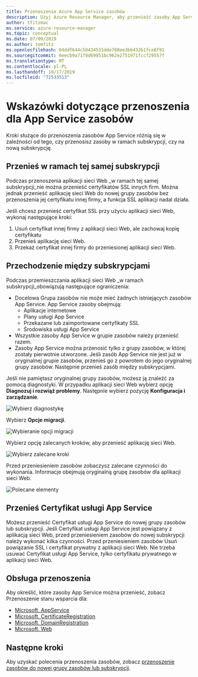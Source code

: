 ```yaml
---
title: Przenoszenie Azure App Service zasobów
description: Użyj Azure Resource Manager, aby przenieść zasoby App Service do nowej grupy zasobów lub subskrypcji.
author: tfitzmac
ms.service: azure-resource-manager
ms.topic: conceptual
ms.date: 07/09/2019
ms.author: tomfitz
ms.openlocfilehash: 04ddf644c58434531dde708ee3b6432b1fce8f91
ms.sourcegitcommit: 6eecb9a71f8d69851bc962e2751971fccf29557f
ms.translationtype: MT
ms.contentlocale: pl-PL
ms.lasthandoff: 10/17/2019
ms.locfileid: "72533513"
---
```

# <a name="move-guidance-for-app-service-resources"></a>Wskazówki dotyczące przenoszenia dla App Service zasobów

Kroki służące do przenoszenia zasobów App Service różnią się w zależności od tego, czy przenosisz zasoby w ramach subskrypcji, czy na nową subskrypcję.

## <a name="move-in-same-subscription"></a>Przenieś w ramach tej samej subskrypcji

Podczas przenoszenia aplikacji sieci Web _w ramach tej samej subskrypcji_nie można przenieść certyfikatów SSL innych firm. Można jednak przenieść aplikację sieci Web do nowej grupy zasobów bez przenoszenia jej certyfikatu innej firmy, a funkcja SSL aplikacji nadal działa.

Jeśli chcesz przenieść certyfikat SSL przy użyciu aplikacji sieci Web, wykonaj następujące kroki:

1. Usuń certyfikat innej firmy z aplikacji sieci Web, ale zachowaj kopię certyfikatu
2. Przenieś aplikację sieci Web.
3. Przekaż certyfikat innej firmy do przeniesionej aplikacji sieci Web.

## <a name="move-across-subscriptions"></a>Przechodzenie między subskrypcjami

Podczas przemieszczania aplikacji sieci Web _w ramach subskrypcji_obowiązują następujące ograniczenia:

- Docelowa Grupa zasobów nie może mieć żadnych istniejących zasobów App Service. App Service zasoby obejmują:
    - Aplikacje internetowe
    - Plany usługi App Service
    - Przekazane lub zaimportowane certyfikaty SSL
    - Środowiska usługi App Service
- Wszystkie zasoby App Service w grupie zasobów należy przenieść razem.
- Zasoby App Service można przenosić tylko z grupy zasobów, w której zostały pierwotnie utworzone. Jeśli zasób App Service nie jest już w oryginalnej grupie zasobów, przenieś go z powrotem do jego oryginalnej grupy zasobów. Następnie przenieś zasób między subskrypcjami.

Jeśli nie pamiętasz oryginalnej grupy zasobów, możesz ją znaleźć za pomocą diagnostyki. W przypadku aplikacji sieci Web wybierz opcję **Diagnozuj i rozwiąż problemy**. Następnie wybierz pozycję **Konfiguracja i zarządzanie**.

![Wybierz diagnostykę](./media/app-service-move-limitations/select-diagnostics.png)

Wybierz **Opcje migracji**.

![Wybieranie opcji migracji](./media/app-service-move-limitations/select-migration.png)

Wybierz opcję zalecanych kroków, aby przenieść aplikację sieci Web.

![Wybierz zalecane kroki](./media/app-service-move-limitations/recommended-steps.png)

Przed przeniesieniem zasobów zobaczysz zalecane czynności do wykonania. Informacje obejmują oryginalną grupę zasobów dla aplikacji sieci Web.

![Polecane elementy](./media/app-service-move-limitations/recommendations.png)

## <a name="move-app-service-certificate"></a>Przenieś Certyfikat usługi App Service

Możesz przenieść Certyfikat usługi App Service do nowej grupy zasobów lub subskrypcji. Jeśli Certyfikat usługi App Service jest powiązany z aplikacją sieci Web, przed przeniesieniem zasobów do nowej subskrypcji należy wykonać kilka czynności. Przed przeniesieniem zasobów Usuń powiązanie SSL i certyfikat prywatny z aplikacji sieci Web. Nie trzeba usuwać Certyfikat usługi App Service, tylko certyfikatu prywatnego w aplikacji sieci Web.

## <a name="move-support"></a>Obsługa przenoszenia

Aby określić, które zasoby App Service można przenieść, zobacz Przenoszenie stanu wsparcia dla:

- [Microsoft. AppService](../move-support-resources.md#microsoftappservice)
- [Microsoft. CertificateRegistration](../move-support-resources.md#microsoftcertificateregistration)
- [Microsoft. DomainRegistration](../move-support-resources.md#microsoftdomainregistration)
- [Microsoft. Web](../move-support-resources.md#microsoftweb)

## <a name="next-steps"></a>Następne kroki

Aby uzyskać polecenia przenoszenia zasobów, zobacz [przenoszenie zasobów do nowej grupy zasobów lub subskrypcji](../resource-group-move-resources.md).
